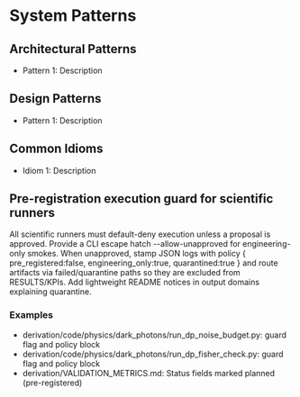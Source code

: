 # System Patterns

## Architectural Patterns

- Pattern 1: Description

## Design Patterns

- Pattern 1: Description

## Common Idioms

- Idiom 1: Description

## Pre-registration execution guard for scientific runners

All scientific runners must default-deny execution unless a proposal is approved. Provide a CLI escape hatch --allow-unapproved for engineering-only smokes. When unapproved, stamp JSON logs with policy { pre_registered:false, engineering_only:true, quarantined:true } and route artifacts via failed/quarantine paths so they are excluded from RESULTS/KPIs. Add lightweight README notices in output domains explaining quarantine.

### Examples

- derivation/code/physics/dark_photons/run_dp_noise_budget.py: guard flag and policy block
- derivation/code/physics/dark_photons/run_dp_fisher_check.py: guard flag and policy block
- derivation/VALIDATION_METRICS.md: Status fields marked planned (pre-registered)
